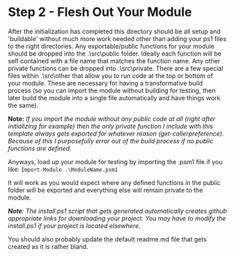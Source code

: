 # Step 2 - Flesh Out Your Module
After the initialization has completed this directory should be all setup and 'buildable' without much more work needed other than adding your ps1 files to the right directories. Any exportable/public functions for your module should be dropped into the .\src\public folder. Ideally each function will be self contained with a file name that matches the function name. Any other private functions can be dropped into .\src\private. There are a few special files within .\src\other that allow you to run code at the top or bottom of your module. These are necessary for having a transformative build process (so you can import the module without building for testing, then later build the module into a single file automatically and have things work the same).

**Note:** *If you import the module without any public code at all (right after initializing for example) then the only private function I include with this template always gets exported for whatever reason (get-callerpreference). Because of this I purposefully error out of the build process if no public functions are defined.*

Anyways, load up your module for testing by importing the .psm1 file if you like:
`Import-Module .\ModuleName.psm1`

It will work as you would expect where any defined functions in the public folder will be exported and everything else will remain private to the module.

***Note**: The install.ps1 script that gets generated automatically creates github appropriate links for downloading your project. You may have to modify the install.ps1 if your project is located elsewhere.*

You should also probably update the default readme.md file that gets created as it is rather bland.